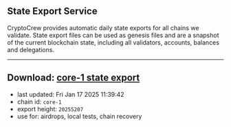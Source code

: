 ## State Export Service
CryptoCrew provides automatic daily state exports for all chains we validate. State export files can be used as genesis files and are a snapshot of the current blockchain state, including all validators, accounts, balances and delegations.

---
**Download: [core-1 state export](https://dl-eu2.ccvalidators.com/SERVICE/persistence/core-1_export_20255207.json)**
---

- last updated: Fri Jan 17 2025 11:39:42
- chain id: `core-1`
- export height: `20255207`
- use for: airdrops, local tests, chain recovery
